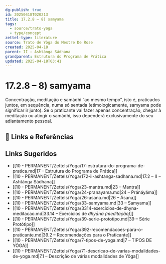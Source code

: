 ```yaml
---
dg-publish: true
id: 20250418T020213
title: 17.2.8 – 8) samyama
tags:
  - source/trato-yoga
  - type/concept
zettel-type: literature
source: Trato de Yôga do Mestre De Rose
created: 2025-04-18
parent: II − Ashtánga Sádhana
grandparent: Estrutura do Programa de Prática
updated: 2025-04-18T03:41
---
```


# 17.2.8 – 8) samyama

Concentração, meditação e samádhi “ao mesmo tempo”, isto é, praticados juntos, em sequência, numa só sentada (etimologicamente, samyama pode significar ir junto). Se o praticante vai fazer apenas concentração, chegar à meditação ou atingir o samádhi, isso dependerá exclusivamente do seu adiantamento pessoal.

## 🔗 Links e Referências

## Links Sugeridos

- [[10 - PERMANENT/Zettels/Yoga/17-estrutura-do-programa-de-pratica.md|17 – Estrutura do Programa de Prática]]
- [[10 - PERMANENT/Zettels/Yoga/172-ii-ashtanga-sadhana.md|17.2 – II − Ashtánga Sádhana]]
- [[10 - PERMANENT/Zettels/Yoga/23-mantra.md|23 – Mantra]]
- [[10 - PERMANENT/Zettels/Yoga/24-pranayama.md|24 – Pránáyáma]]
- [[10 - PERMANENT/Zettels/Yoga/26-asana.md|26 – Ásana]]
- [[10 - PERMANENT/Zettels/Yoga/33-samyama.md|33 – Samyama]]
- [[10 - PERMANENT/Zettels/Yoga/3314-exercicios-de-dhyna-meditacao.md|33.14 – Exercícios de *dhyāna (meditação)*]]
- [[10 - PERMANENT/Zettels/Yoga/39-serie-prototipo.md|39 – Série Protótipo]]
- [[10 - PERMANENT/Zettels/Yoga/392-recomendacoes-para-o-praticante.md|39.2 – Recomendações para o Praticante]]
- [[10 - PERMANENT/Zettels/Yoga/7-tipos-de-yoga.md|7 – TIPOS DE YÔGA]]
- [[10 - PERMANENT/Zettels/Yoga/71-descricao-de-varias-modalidades-de-yoga.md|7.1 – Descrição de várias modalidades de Yôga]]